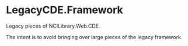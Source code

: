 # LegacyCDE.Framework

Legacy pieces of NCILibrary.Web.CDE.

The intent is to avoid bringing over large pieces of the legacy framework.
